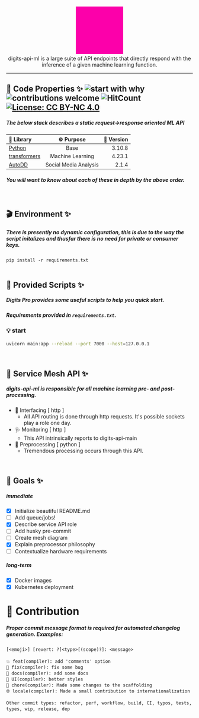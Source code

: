 <p align="center">
<a target="_blank" rel="noreferrer" href="https://www.buymeacoffee.com/alloydylan
"><img style="max-width:175px;" src="./digits2.gif">
</a>
<br>
digits-api-ml is a large suite of API endpoints that directly respond with the inference of a given machine learning function.<br>
</p>
<hr>

## 📝 Code Properties ✨ ![start with why](https://img.shields.io/badge/start%20with-why%3F-brightgreen.svg?style=flat) ![contributions welcome](https://img.shields.io/badge/contributions-welcome-brightgreen.svg?style=flat) ![HitCount](https://hits.dwyl.com/dylanalloy/digits-ui.svg?style=flat-square) [![License: CC BY-NC 4.0](https://img.shields.io/badge/License-CC_BY--NC_4.0-lightgrey.svg)](https://creativecommons.org/licenses/by-nc/4.0/)

##### The below stack describes a static request->response oriented ML API

| 📁 Library | ⚙ Purpose | 📎 Version |
| :-- | :-: | --: |
| [Python](https://python.org) | Base | 3.10.8 |
| [transformers](https://pypi.org/project/transformers/) | Machine Learning | 4.23.1 |
| [AutoDD](https://pypi.org/project/AutoDD/) | Social Media Analysis | 2.1.4 |

##### You will want to know about each of these in depth by the above order.

<br>

## 🎬 Environment ✨


##### There is presently no dynamic configuration, this is due to the way the script initalizes and thusfar there is no need for private or consumer keys.

`pip install -r requirements.txt ` <br> <br>

## 📜 Provided Scripts ✨

##### Digits Pro provides some useful scripts to help you quick start.

##### Requirements provided in `requirements.txt`.

### 💡 start

```bash
uvicorn main:app --reload --port 7000 --host=127.0.0.1
```

<br>

## 🏰 Service Mesh API ✨

##### digits-api-ml is responsible for all machine learning pre- and post-processing. 

 - 🔌 Interfacing [ http ]
     - All API routing is done through http requests. It's possible sockets play a role one day.
 - 🩺 Monitoring [ http ]
     - This API intrinsically reports to digits-api-main
 - 🧮 Preprocessing [ python ]
     - Tremendous processing occurs through this API.

<br>

## 💎 Goals ✨

##### immediate

- [x] Initialize beautiful README.md
- [ ] Add queue/jobs!
- [x] Describe service API role
- [ ] Add husky pre-commit
- [ ] Create mesh diagram
- [x] Explain preprocessor philosophy
- [ ] Contextualize hardware requirements

##### long-term

- [x] Docker images
- [x] Kubernetes deployment

# 🙋 Contribution 

##### Proper commit message format is required for automated changelog generation. Examples:

    [<emoji>] [revert: ?]<type>[(scope)?]: <message>

    💥 feat(compiler): add 'comments' option
    🐛 fix(compiler): fix some bug
    📝 docs(compiler): add some docs
    🌷 UI(compiler): better styles
    🏰 chore(compiler): Made some changes to the scaffolding
    🌐 locale(compiler): Made a small contribution to internationalization

    Other commit types: refactor, perf, workflow, build, CI, typos, tests, types, wip, release, dep